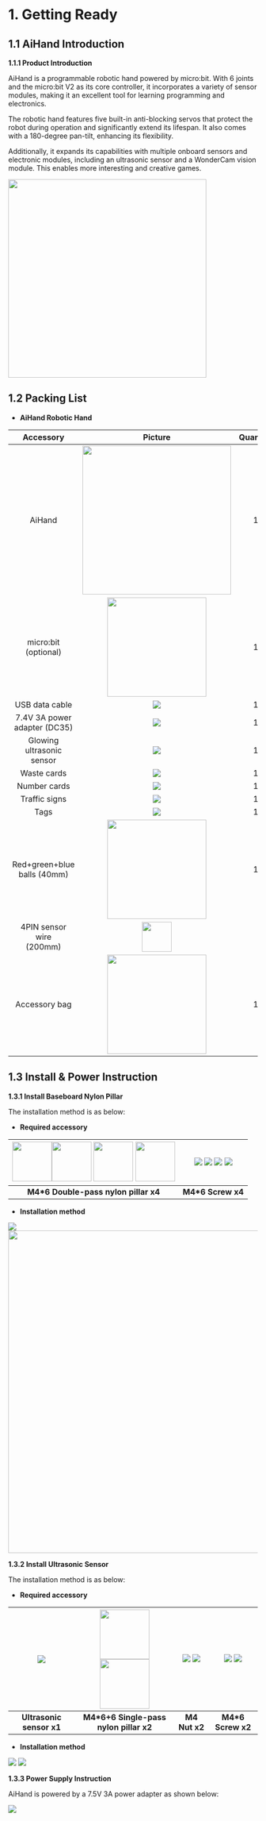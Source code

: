 # 1. Getting Ready

## 1.1 AiHand Introduction

**1.1.1 Product Introduction**

AiHand is a programmable robotic hand powered by micro:bit. With 6 joints and the micro:bit V2 as its core controller, it incorporates a variety of sensor modules, making it an excellent tool for learning programming and electronics.

The robotic hand features five built-in anti-blocking servos that protect the robot during operation and significantly extend its lifespan. It also comes with a 180-degree pan-tilt, enhancing its flexibility.

Additionally, it expands its capabilities with multiple onboard sensors and electronic modules, including an ultrasonic sensor and a WonderCam vision module. This enables more interesting and creative games.

<img class="common_img" src="../_static/media/chapter_1/section_1/image2.png" style="width:400px;"/>

## 1.2 Packing List

- **AiHand Robotic Hand**

|        **Accessory**         |                         **Picture**                          | **Quantity** |
| :--------------------------: | :----------------------------------------------------------: | :----------: |
|            AiHand            | <img src="../_static/media/chapter_1/section_1/image2.png" style="width:300px;"/> |      1       |
|     micro:bit (optional)     | <img src="../_static/media/chapter_1/section_1/image3.png" style="width:200px;"/> |      1       |
|        USB data cable        | <img src="../_static/media/chapter_1/section_1/image4.png" /> |      1       |
| 7.4V 3A power adapter (DC35) | <img src="../_static/media/chapter_1/section_1/image5.png" /> |      1       |
|  Glowing ultrasonic sensor   | <img src="../_static/media/chapter_1/section_1/image6.png" /> |      1       |
|         Waste cards          | <img src="../_static/media/chapter_1/section_1/image7.png" /> |      1       |
|         Number cards         | <img src="../_static/media/chapter_1/section_1/image8.png" /> |      1       |
|        Traffic signs         | <img src="../_static/media/chapter_1/section_1/image9.png" /> |      1       |
|             Tags             | <img src="../_static/media/chapter_1/section_1/image10.png" /> |      1       |
| Red+green+blue balls (40mm)  | <img src="../_static/media/chapter_1/section_1/image11.png" style="width:200px;"/> |      1       |
| 4PIN sensor wire<br/>(200mm) | <img src="../_static/media/chapter_1/section_1/image13.png" style="width:60px;"/> |              |
|        Accessory bag         | <img src="../_static/media/chapter_1/section_1/image12.png" style="width:200px;"/> |      1       |

## 1.3 Install & Power Instruction

**1.3.1 Install Baseboard Nylon Pillar**

The installation method is as below:

* **Required accessory**

| <img src="../_static/media/chapter_1/section_2/image2.jpeg"  width="80px" /><img src="../_static/media/chapter_1/section_2/image2.jpeg" width="80px" /> <img src="../_static/media/chapter_1/section_2/image2.jpeg" width="80px" /> <img src="../_static/media/chapter_1/section_2/image2.jpeg" width="80px" /> | <img src="../_static/media/chapter_1/section_2/image3.png" /> <img src="../_static/media/chapter_1/section_2/image3.png" /> <img src="../_static/media/chapter_1/section_2/image3.png" /> <img src="../_static/media/chapter_1/section_2/image3.png" /> |
|:-----------------------------------------------------------------------------------------------------------------------------------------------------------------------------------------------------------------------------------------------------------------------------------------------------------------------:|:---------------------------------------------------------------------------------------------------------------------------------------------------------------------------------------------------------------------------------------------------------------------------:|
|                                                                                                                                          **M4\*6 Double-pass nylon pillar x4**                                                                                                                                          |                                                                                                                             **M4\*6 Screw x4**                                                                                                                              |

* **Installation method**

<img class="common_img" src="../_static/media/chapter_1/section_2/image4.png" />

<img class="common_img" src="../_static/media/chapter_1/section_2/image5.png" style="width:650px;"/>

**1.3.2 Install Ultrasonic Sensor**

The installation method is as below:

* **Required accessory**

| <img src="../_static/media/chapter_1/section_2/image6.png" /> | <img src="../_static/media/chapter_1/section_2/image7.jpeg"  width="100px" /> <img src="../_static/media/chapter_1/section_2/image7.jpeg"   width="100px" /> | <img src="../_static/media/chapter_1/section_2/image8.png" /> <img src="../_static/media/chapter_1/section_2/image8.png" /> | <img src="../_static/media/chapter_1/section_2/image3.png" /> <img src="../_static/media/chapter_1/section_2/image3.png" /> |
| :----------------------------------------------------------: | :----------------------------------------------------------: | :----------------------------------------------------------: | :----------------------------------------------------------: |
|                   **Ultrasonic sensor x1**                   |           **M4\*6+6 Single-pass nylon pillar x2**            |                        **M4 Nut x2**                         |                      **M4\*6 Screw x2**                      |

* **Installation method**

<img class="common_img" src="../_static/media/chapter_1/section_2/image9.png" />

<img class="common_img" src="../_static/media/chapter_1/section_2/image10.png" />

**1.3.3 Power Supply Instruction**

AiHand is powered by a 7.5V 3A power adapter as shown below:

<img class="common_img"  src="../_static/media/chapter_1/section_2/image12.png" />